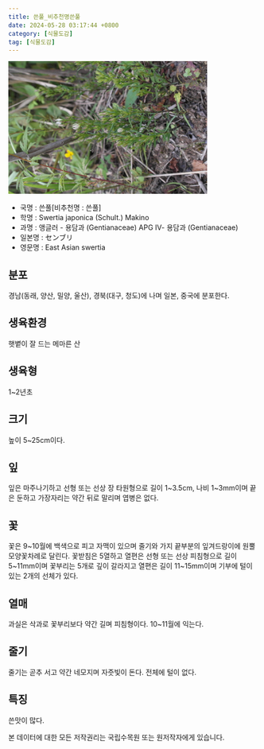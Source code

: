 ```yaml
---
title: 쓴풀_비추천명쓴풀
date: 2024-05-28 03:17:44 +0800
category: [식물도감]
tag: [식물도감]
---
```




![쓴풀[비추천명 : 쓴풀]](/assets/img/fileUpload/plants/basic/Gentianaceae/Swertia/P000003010/P000003010_220206_1_th2.jpg)
- 국명 : 쓴풀[비추천명 : 쓴풀]
- 학명 : Swertia japonica (Schult.) Makino
- 과명 : 앵글러 - 용담과 (Gentianaceae) APG Ⅳ- 용담과 (Gentianaceae)
- 일본명 : センブリ
- 영문명 : East Asian swertia


## 분포
경남(동래, 양산, 밀양, 울산), 경북(대구, 청도)에 나며 일본, 중국에 분포한다.
## 생육환경
햇볕이 잘 드는 메마른 산
## 생육형
1~2년초
## 크기
높이 5~25cm이다. 
## 잎
잎은 마주나기하고 선형 또는 선상 장 타원형으로 길이 1~3.5cm, 나비 1~3mm이며 끝은 둔하고 가장자리는 약간 뒤로 말리며 엽병은 없다.
## 꽃
꽃은 9~10월에 백색으로 피고 자맥이 있으며 줄기와 가지 끝부분의 잎겨드랑이에 원뿔모양꽃차례로 달린다. 꽃받침은 5열하고 열편은 선형 또는 선상 피침형으로 길이 5~11mm이며 꽃부리는 5개로 깊이 갈라지고 열편은 길이 11~15mm이며 기부에 털이 있는 2개의 선체가 있다.
## 열매
과실은 삭과로 꽃부리보다 약간 길며 피침형이다. 10~11월에 익는다. 
## 줄기
줄기는 곧추 서고 약간 네모지며 자줏빛이 돈다. 전체에 털이 없다.
## 특징
쓴맛이 많다.






본 데이터에 대한 모든 저작권리는 국립수목원 또는 원저작자에게 있습니다.
